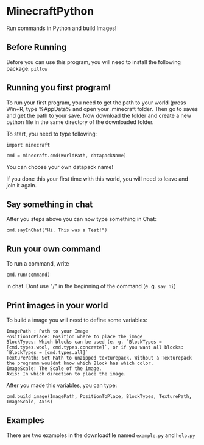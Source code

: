 # MinecraftPython
Run commands in Python and build Images!

## Before Running
Before you can use this program, you will need to install the following package: `pillow`

## Running you first program!
To run your first program, you need to get the path to your world (press Win+R, type %AppData% and open your .minecraft folder. Then go to saves and get the path to your save.
Now download the folder and create a new python file in the same directory of the downloaded folder.

To start, you need to type following:

```
import minecraft

cmd = minecraft.cmd(WorldPath, datapackName)
```

You can choose your own datapack name!

If you done this your first time with this world, you will need to leave and join it again.

## Say something in chat
After you steps above you can now type something in Chat:

```
cmd.sayInChat("Hi. This was a Test!")
```

## Run your own command
To run a command, write

```
cmd.run(command)
```

in chat. Dont use "/" in the beginning of the command (e. g. `say hi`)

## Print images in your world

To build a image you will need to define some variables:

```
ImagePath : Path to your Image
PositionToPlace: Position where to place the image
BlockTypes: Which blocks can be used (e. g. `BlockTypes = [cmd.types.wool, cmd.types.concrete]`, or if you want all blocks: `BlockTypes = [cmd.types.all]`
TexturePath: Set Path to unzipped texturepack. Without a Texturepack the programm wouldnt know which Block has which color.
ImageScale: The Scale of the image.
Axis: In which direction to place the image.
```

After you made this variables, you can type:

```
cmd.build_image(ImagePath, PositionToPlace, BlockTypes, TexturePath, ImageScale, Axis)
```

## Examples
There are two examples in the downloadfile named `example.py` and `help.py`

